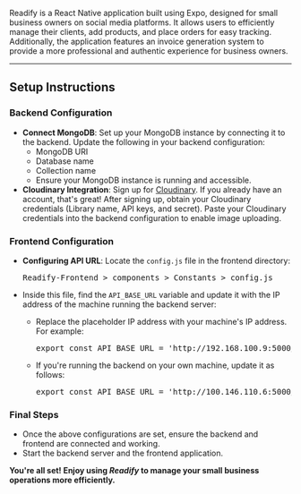 <p>
    Readify is a React Native application built using Expo, designed for small business owners on social media platforms. It allows users to efficiently manage their clients, add products, and place orders for easy tracking. Additionally, the application features an invoice generation system to provide a more professional and authentic experience for business owners.
</p>

<hr>

<h2>Setup Instructions</h2>

<h3>Backend Configuration</h3>

<ul>
    <li><strong>Connect MongoDB</strong>: Set up your MongoDB instance by connecting it to the backend. Update the following in your backend configuration:
        <ul>
            <li>MongoDB URI</li>
            <li>Database name</li>
            <li>Collection name</li>
            <li>Ensure your MongoDB instance is running and accessible.</li>
        </ul>
    </li>
    <li><strong>Cloudinary Integration</strong>: Sign up for <a href="https://cloudinary.com/">Cloudinary</a>. If you already have an account, that's great! After signing up, obtain your Cloudinary credentials (Library name, API keys, and secret). Paste your Cloudinary credentials into the backend configuration to enable image uploading.</li>
</ul>

<h3>Frontend Configuration</h3>

<ul>
    <li><strong>Configuring API URL</strong>: Locate the <code>config.js</code> file in the frontend directory:
        <pre>Readify-Frontend > components > Constants > config.js</pre>
    </li>
    <li>Inside this file, find the <code>API_BASE_URL</code> variable and update it with the IP address of the machine running the backend server:</li>
    <ul>
        <li>Replace the placeholder IP address with your machine's IP address. For example:
            <pre>export const API_BASE_URL = 'http://192.168.100.9:5000/api';</pre>
        </li>
        <li>If you're running the backend on your own machine, update it as follows:
            <pre>export const API_BASE_URL = 'http://100.146.110.6:5000/api';</pre>
        </li>
    </ul>
</ul>

<h3>Final Steps</h3>
<ul>
    <li>Once the above configurations are set, ensure the backend and frontend are connected and working.</li>
    <li>Start the backend server and the frontend application.</li>
</ul>

<p><strong>You're all set! Enjoy using <i>Readify</i> to manage your small business operations more efficiently.</strong></p>
